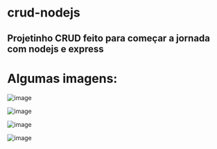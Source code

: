 # crud-nodejs

<h2> Projetinho CRUD feito para começar a jornada com nodejs e express</h2>

<h1> Algumas imagens: </h1>

![image](https://user-images.githubusercontent.com/60307596/137525218-5c2c0e5d-2982-47ba-aa66-4268954f546e.png)

![image](https://user-images.githubusercontent.com/60307596/137525315-1ac62320-e057-42ab-bfaa-931d934c74ad.png)

![image](https://user-images.githubusercontent.com/60307596/137525393-d3fa2016-2c8d-4e4c-acce-52131707838f.png)

![image](https://user-images.githubusercontent.com/60307596/137525454-1fb17b37-c43b-4132-9d87-45d2ed219e9f.png)
